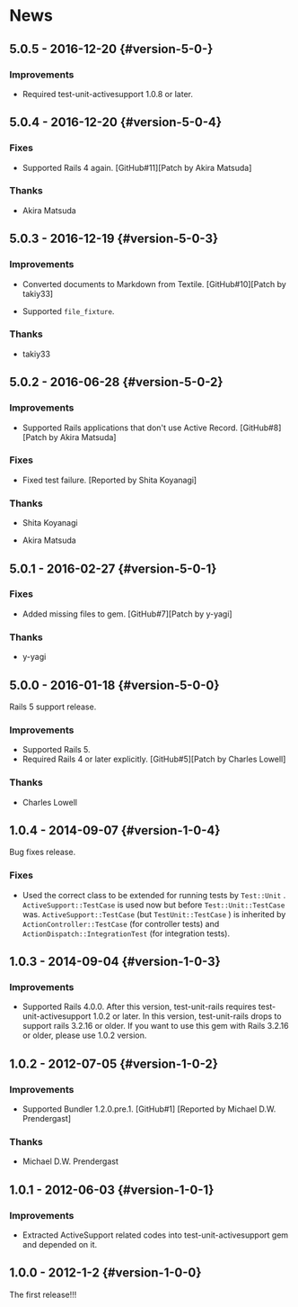 # News

## 5.0.5 - 2016-12-20 {#version-5-0-}

### Improvements

  * Required test-unit-activesupport 1.0.8 or later.

## 5.0.4 - 2016-12-20 {#version-5-0-4}

### Fixes

  * Supported Rails 4 again.
    [GitHub#11][Patch by Akira Matsuda]

### Thanks

  * Akira Matsuda

## 5.0.3 - 2016-12-19 {#version-5-0-3}

### Improvements

  * Converted documents to Markdown from Textile.
    [GitHub#10][Patch by takiy33]

  * Supported `file_fixture`.

### Thanks

  * takiy33

## 5.0.2 - 2016-06-28 {#version-5-0-2}

### Improvements

  * Supported Rails applications that don't use Active Record.
    [GitHub#8][Patch by Akira Matsuda]

### Fixes

  * Fixed test failure. [Reported by Shita Koyanagi]

### Thanks

  * Shita Koyanagi

  * Akira Matsuda

## 5.0.1 - 2016-02-27 {#version-5-0-1}

### Fixes

  * Added missing files to gem. [GitHub#7][Patch by y-yagi]

### Thanks

  * y-yagi

## 5.0.0 - 2016-01-18 {#version-5-0-0}

Rails 5 support release.

### Improvements

  * Supported Rails 5.
  * Required Rails 4 or later explicitly.
    [GitHub#5][Patch by Charles Lowell]

### Thanks

  * Charles Lowell

## 1.0.4 - 2014-09-07 {#version-1-0-4}

Bug fixes release.

### Fixes

  * Used the correct class to be extended for running tests by `Test::Unit` .
    `ActiveSupport::TestCase` is used now but before `Test::Unit::TestCase` was.
    `ActiveSupport::TestCase` (but `TestUnit::TestCase` ) is inherited
    by `ActionController::TestCase` (for controller tests) and
    `ActionDispatch::IntegrationTest` (for integration tests).

## 1.0.3 - 2014-09-04 {#version-1-0-3}

### Improvements

  * Supported Rails 4.0.0.
    After this version, test-unit-rails requires test-unit-activesupport
    1.0.2 or later.
    In this version, test-unit-rails drops to support rails 3.2.16 or older.
    If you want to use this gem with Rails 3.2.16 or older, please use
    1.0.2 version.

## 1.0.2 - 2012-07-05 {#version-1-0-2}

### Improvements

  * Supported Bundler 1.2.0.pre.1.
    [GitHub#1] [Reported by Michael D.W. Prendergast]

### Thanks

  * Michael D.W. Prendergast

## 1.0.1 - 2012-06-03 {#version-1-0-1}

### Improvements

  * Extracted ActiveSupport related codes into test-unit-activesupport
    gem and depended on it.

## 1.0.0 - 2012-1-2 {#version-1-0-0}

The first release!!!
